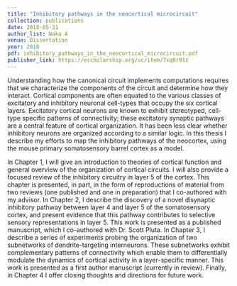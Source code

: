 ```yaml
---
title: "Inhibitory pathways in the neocortical microcircuit"
collection: publications
date: 2018-05-31
author_list: Naka A 
venue: Dissertation
year: 2018
pdf: inhibitory_pathways_in_the_neocortical_microcircuit.pdf
publisher_link: https://escholarship.org/uc/item/7xq0r91z
---
```


Understanding how the canonical circuit implements computations requires that we characterize the components of the circuit and determine how they interact. Cortical components are often equated to the various classes of excitatory and inhibitory neuronal cell-types that occupy the six cortical layers. Excitatory cortical neurons are known to exhibit stereotyped, cell-type specific patterns of connectivity; these excitatory synaptic pathways are a central feature of cortical organization. It has been less clear whether inhibitory neurons are organized according to a similar logic. In this thesis I describe my efforts to map the inhibitory pathways of the neocortex, using the mouse primary somatosensory barrel cortex as a model.

In Chapter 1, I will give an introduction to theories of cortical function and general overview of the organization of cortical circuits. I will also provide a focused review of the inhibitory circuitry in layer 5 of the cortex. This chapter is presented, in part, in the form of reproductions of material from two reviews (one published and one in preparation) that I co-authored with my advisor. In Chapter 2, I describe the discovery of a novel disynaptic inhibitory pathway between layer 4 and layer 5 of the somatosensory cortex, and present evidence that this pathway contributes to selective sensory representations in layer 5. This work is presented as a published manuscript, which I co-authored with Dr. Scott Pluta. In Chapter 3, I describe a series of experiments probing the organization of two subnetworks of dendrite-targeting interneurons. These subnetworks exhibit complementary patterns of connectivity which enable them to differentially modulate the dynamics of cortical activity in a layer-specific manner. This work is presented as a first author manuscript (currently in review). Finally, in Chapter 4 I offer closing thoughts and directions for future work.
